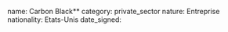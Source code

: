 name: Carbon Black**
category: private_sector
nature:  Entreprise
nationality: Etats-Unis
date_signed:
    